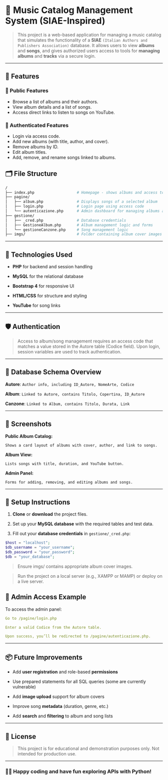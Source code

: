 # 🎵 Music Catalog Management System (SIAE-Inspired)

> This project is a web-based application for managing a music catalog that simulates the functionality of a **SIAE** `(Italian Authors and Publishers Association)` database. It allows users to view **albums** and **songs**, and gives authorized users access to tools for **managing albums** and **tracks** via a secure login.

---

## 🚀 Features

### 👤 Public Features
- Browse a list of albums and their authors.
- View album details and a list of songs.
- Access direct links to listen to songs on YouTube.

### 🔐 Authenticated Features
- Login via access code.
- Add new albums (with title, author, and cover).
- Remove albums by ID.
- Edit album titles.
- Add, remove, and rename songs linked to albums.

## 🗂️ File Structure

```bash
/
├── index.php                   # Homepage - shows albums and access to login
├── pagine/
│   ├── album.php               # Displays songs of a selected album
│   ├── login.php               # Login page using access code
│   └── autenticazione.php      # Admin dashboard for managing albums and songs
├── gestione/
│   ├── _cred.php               # Database credentials
│   ├── GestioneAlbum.php       # Album management logic and forms
│   └── gestioneCanzone.php     # Song management logic
├── imgs/                       # Folder containing album cover images
```

---

## 🧠 Technologies Used
- **PHP** for backend and session handling

- **MySQL** for the relational database

- **Bootstrap 4** for responsive UI

- **HTML/CSS** for structure and styling

- **YouTube** for song links

---

## 🛡️ Authentication
> Access to album/song management requires an access code that matches a value stored in the Autore table (Codice field). Upon login, session variables are used to track authentication.

---

## 💽 Database Schema Overview
**Autore**: `Author info, including ID_Autore, NomeArte, Codice`

**Album**: `Linked to Autore, contains Titolo, Copertina, ID_Autore`

**Canzone**: `Linked to Album, contains Titolo, Durata, Link`

---

## 📸 Screenshots
**Public Album Catalog:**

`Shows a card layout of albums with cover, author, and link to songs.`

**Album View:**

`Lists songs with title, duration, and YouTube button.`

**Admin Panel:**

`Forms for adding, removing, and editing albums and songs.`

---

## 🔧 Setup Instructions
1. **Clone** or **download** the project files.

2. Set up your **MySQL database** with the required tables and test data.

3. Fill out your **database credentials** in `gestione/_cred.php`:

```php
$host = "localhost";
$db_username = "your_username";
$db_password = "your_password";
$db = "your_database";
```

> Ensure imgs/ contains appropriate album cover images.

> Run the project on a local server (e.g., XAMPP or MAMP) or deploy on a live server.

## 🔐 Admin Access Example
To access the admin panel:

```yaml
Go to /pagine/login.php

Enter a valid Codice from the Autore table.

Upon success, you’ll be redirected to /pagine/autenticazione.php.
```

---

## 📦 Future Improvements
- Add **user registration** and role-based **permissions**

- Use prepared statements for all SQL queries (some are currently vulnerable)

- Add **image upload** support for album covers

- Improve song **metadata** (duration, genre, etc.)

- Add **search** and **filtering** to album and song lists

---

## 📄 License
> This project is for educational and demonstration purposes only. Not intended for production use.

---

### 👨‍💻 Happy coding and have fun exploring APIs with Python!
